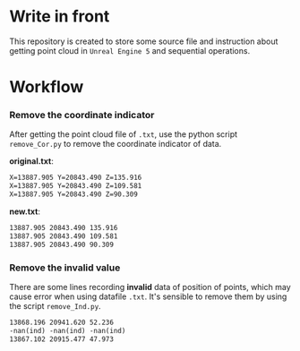 # Write in front
This repository is created to store some source file and instruction about getting point cloud in `Unreal Engine 5` and sequential operations.

# Workflow
### Remove the coordinate indicator
After getting the point cloud file of `.txt`, use the python script `remove_Cor.py` to remove the coordinate indicator of data.

**original.txt**:
```txt
X=13887.905 Y=20843.490 Z=135.916
X=13887.905 Y=20843.490 Z=109.581
X=13887.905 Y=20843.490 Z=90.309
```
**new.txt**:
```txt
13887.905 20843.490 135.916
13887.905 20843.490 109.581
13887.905 20843.490 90.309
```
### Remove the invalid value 
There are some lines recording **invalid** data of position of points, which may cause error when using datafile `.txt`. It's sensible to remove them by using the script `remove_Ind.py`.
```txt
13868.196 20941.620 52.236
-nan(ind) -nan(ind) -nan(ind)
13867.102 20915.477 47.973
```

